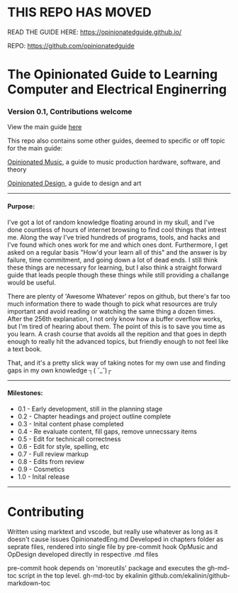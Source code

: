# THIS REPO HAS MOVED

READ THE GUIDE HERE: https://opinionatedguide.github.io/

REPO: https://github.com/opinionatedguide

# The Opinionated Guide to Learning Computer and Electrical Enginerring
### Version 0.1, Contributions welcome

View the main guide [here](opinionatedengrendered.md)

This repo also contains some other guides, deemed to specific or off topic for the main guide:

[Opinionated Music](opinionatedmusicrendered.md), a guide to music production hardware, software, and theory

[Opinionated Design](opinionateddesignrendered.md), a guide to design and art

---
#### Purpose:
I've got a lot of random knowledge floating around in my skull, and I've done countless of hours of internet browsing to find cool things that intrest me.
Along the way I've tried hundreds of programs, tools, and hacks and I've found which ones work for me and which ones dont. Furthermore, I get asked on a regular basis "How'd your learn all of this" and the answer is by failure, time commitment, and going down a lot of dead ends. I still think these things are necessary for learning, but I also think a straight forward guide that leads people though these things while still providing a challange would be useful.

There are plenty of 'Awesome Whatever' repos on github, but there's far too much information there to wade though to pick what resources are truly important and avoid reading or watching the same thing a dozen times. After the 256th explanation, I not only know how a buffer overflow works, but I'm tired of hearing about them. The point of this is to save you time as you learn. A crash course that avoids all the repition and that goes in depth enough to really hit the advanced topics, but friendly enough to not feel like a text book.

That, and it's a pretty slick way of taking notes for my own use and finding gaps in my own knowledge ┐( ˘_˘)┌


---
#### Milestones:

- 0.1 - Early development, still in the planning stage
- 0.2 - Chapter headings and project outline complete
- 0.3 - Inital content phase completed
- 0.4 - Re evaluate content, fill gaps, remove unnecssary items
- 0.5 - Edit for technicall correctness
- 0.6 - Edit for style, spelling, etc
- 0.7 - Full review markup
- 0.8 - Edits from review
- 0.9 - Cosmetics
- 1.0 - Inital release

---
# Contributing
Written using marktext and vscode, but really use whatever as long as it doesn't cause issues
OpinionatedEng.md Developed in chapters folder as seprate files, rendered into single file by pre-commit hook
OpMusic and OpDesign developed directly in respective .md files

pre-commit hook depends on 'moreutils' package and executes the gh-md-toc script in the top level.
gh-md-toc by ekalinin github.com/ekalinin/github-markdown-toc
